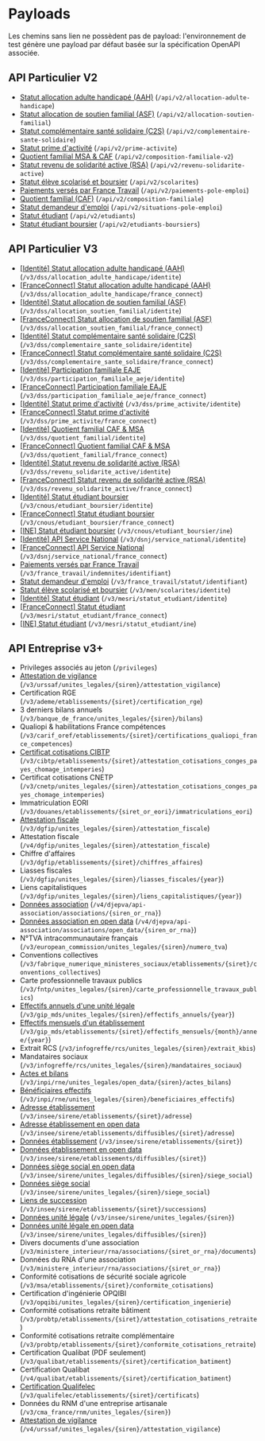 # Payloads

Les chemins sans lien ne possèdent pas de payload: l'environnement de test
génère une payload par défaut basée sur la spécification OpenAPI associée.

## API Particulier V2

* [Statut allocation adulte handicapé (AAH)](api_particulier_v2_cnav_allocation_adulte_handicape) (`/api/v2/allocation-adulte-handicape`)
* [Statut allocation de soutien familial (ASF)](api_particulier_v2_cnav_allocation_soutien_familial) (`/api/v2/allocation-soutien-familial`)
* [Statut complémentaire santé solidaire (C2S)](api_particulier_v2_cnav_complementaire_sante_solidaire) (`/api/v2/complementaire-sante-solidaire`)
* [Statut prime d'activité](api_particulier_v2_cnav_prime_activite) (`/api/v2/prime-activite`)
* [Quotient familial MSA & CAF](api_particulier_v2_cnav_quotient_familial_v2) (`/api/v2/composition-familiale-v2`)
* [Statut revenu de solidarité active (RSA)](api_particulier_v2_cnav_revenu_solidarite_active) (`/api/v2/revenu-solidarite-active`)
* [Statut élève scolarisé et boursier](api_particulier_v2_men_scolarites) (`/api/v2/scolarites`)
* [Paiements versés par France Travail](api_particulier_v2_pole_emploi_indemnites) (`/api/v2/paiements-pole-emploi`)
* [Quotient familial (CAF)](api_particulier_v2_cnaf_quotient_familial) (`/api/v2/composition-familiale`)
* [Statut demandeur d'emploi](api_particulier_v2_pole_emploi_statut) (`/api/v2/situations-pole-emploi`)
* [Statut étudiant](api_particulier_v2_mesri_student_status) (`/api/v2/etudiants`)
* [Statut étudiant boursier](api_particulier_v2_cnous_student_scholarship) (`/api/v2/etudiants-boursiers`)

## API Particulier V3

* [[Identité] Statut allocation adulte handicapé (AAH)](api_particulier_v3_cnav_allocation_adulte_handicape_with_civility) (`/v3/dss/allocation_adulte_handicape/identite`)
* [[FranceConnect] Statut allocation adulte handicapé (AAH)](api_particulier_v3_cnav_allocation_adulte_handicape_with_france_connect) (`/v3/dss/allocation_adulte_handicape/france_connect`)
* [[Identité] Statut allocation de soutien familial (ASF)](api_particulier_v3_cnav_allocation_soutien_familial_with_civility) (`/v3/dss/allocation_soutien_familial/identite`)
* [[FranceConnect] Statut allocation de soutien familial (ASF)](api_particulier_v3_cnav_allocation_soutien_familial_with_france_connect) (`/v3/dss/allocation_soutien_familial/france_connect`)
* [[Identité] Statut complémentaire santé solidaire (C2S)](api_particulier_v3_cnav_complementaire_sante_solidaire_with_civility) (`/v3/dss/complementaire_sante_solidaire/identite`)
* [[FranceConnect] Statut complémentaire santé solidaire (C2S)](api_particulier_v3_cnav_complementaire_sante_solidaire_with_france_connect) (`/v3/dss/complementaire_sante_solidaire/france_connect`)
* [[Identité] Participation familiale EAJE](api_particulier_v3_cnav_participation_familiale_aeje_with_civility) (`/v3/dss/participation_familiale_aeje/identite`)
* [[FranceConnect] Participation familiale EAJE](api_particulier_v3_cnav_participation_familiale_aeje_with_france_connect) (`/v3/dss/participation_familiale_aeje/france_connect`)
* [[Identité] Statut prime d'activité](api_particulier_v3_cnav_prime_activite_with_civility) (`/v3/dss/prime_activite/identite`)
* [[FranceConnect] Statut prime d'activité](api_particulier_v3_cnav_prime_activite_with_france_connect) (`/v3/dss/prime_activite/france_connect`)
* [[Identité] Quotient familial CAF & MSA](api_particulier_v3_cnav_quotient_familial_with_civility) (`/v3/dss/quotient_familial/identite`)
* [[FranceConnect] Quotient familial CAF & MSA](api_particulier_v3_cnav_quotient_familial_with_france_connect) (`/v3/dss/quotient_familial/france_connect`)
* [[Identité] Statut revenu de solidarité active (RSA)](api_particulier_v3_cnav_revenu_solidarite_active_with_civility) (`/v3/dss/revenu_solidarite_active/identite`)
* [[FranceConnect] Statut revenu de solidarité active (RSA)](api_particulier_v3_cnav_revenu_solidarite_active_with_france_connect) (`/v3/dss/revenu_solidarite_active/france_connect`)
* [[Identité] Statut étudiant boursier](api_particulier_v3_cnous_etudiant_boursier_with_civility) (`/v3/cnous/etudiant_boursier/identite`)
* [[FranceConnect] Statut étudiant boursier](api_particulier_v3_cnous_etudiant_boursier_with_france_connect) (`/v3/cnous/etudiant_boursier/france_connect`)
* [[INE] Statut étudiant boursier](api_particulier_v3_cnous_etudiant_boursier_with_ine) (`/v3/cnous/etudiant_boursier/ine`)
* [[Identité] API Service National](api_particulier_v3_dsnj_service_national_with_civility) (`/v3/dsnj/service_national/identite`)
* [[FranceConnect] API Service National](api_particulier_v3_dsnj_service_national_with_france_connect) (`/v3/dsnj/service_national/france_connect`)
* [Paiements versés par France Travail](api_particulier_v3_france_travail_indemnites_with_identifiant) (`/v3/france_travail/indemnites/identifiant`)
* [Statut demandeur d'emploi](api_particulier_v3_france_travail_statut_with_identifiant) (`/v3/france_travail/statut/identifiant`)
* [Statut élève scolarisé et boursier](api_particulier_v3_men_scolarites_with_civility) (`/v3/men/scolarites/identite`)
* [[Identité] Statut étudiant](api_particulier_v3_mesri_statut_etudiant_with_civility) (`/v3/mesri/statut_etudiant/identite`)
* [[FranceConnect] Statut étudiant](api_particulier_v3_mesri_statut_etudiant_with_france_connect) (`/v3/mesri/statut_etudiant/france_connect`)
* [[INE] Statut étudiant](api_particulier_v3_mesri_statut_etudiant_with_ine) (`/v3/mesri/statut_etudiant/ine`)

## API Entreprise v3+

* Privileges associés au jeton (`/privileges`)
* [Attestation de vigilance](api_entreprise_v3_acoss_attestations_sociales) (`/v3/urssaf/unites_legales/{siren}/attestation_vigilance`)
* Certification RGE (`/v3/ademe/etablissements/{siret}/certification_rge`)
* 3 derniers bilans annuels (`/v3/banque_de_france/unites_legales/{siren}/bilans`)
* Qualiopi & habilitations France compétences (`/v3/carif_oref/etablissements/{siret}/certifications_qualiopi_france_competences`)
* [Certificat cotisations CIBTP](api_entreprise_v3_cibtp_attestation_cotisations_conges_payes_chomage_intemperies) (`/v3/cibtp/etablissements/{siret}/attestation_cotisations_conges_payes_chomage_intemperies`)
* Certificat cotisations CNETP (`/v3/cnetp/unites_legales/{siren}/attestation_cotisations_conges_payes_chomage_intemperies`)
* Immatriculation EORI (`/v3/douanes/etablissements/{siret_or_eori}/immatriculations_eori`)
* [Attestation fiscale](api_entreprise_v3_dgfip_attestations_fiscales) (`/v3/dgfip/unites_legales/{siren}/attestation_fiscale`)
* Attestation fiscale (`/v4/dgfip/unites_legales/{siren}/attestation_fiscale`)
* Chiffre d'affaires (`/v3/dgfip/etablissements/{siret}/chiffres_affaires`)
* Liasses fiscales (`/v3/dgfip/unites_legales/{siren}/liasses_fiscales/{year}`)
* Liens capitalistiques (`/v3/dgfip/unites_legales/{siren}/liens_capitalistiques/{year}`)
* [Données association](api_entreprise_v4_mi_unites_legales) (`/v4/djepva/api-association/associations/{siren_or_rna}`)
* [Données association en open data](api_entreprise_v4_mi_unites_legales_open_data) (`/v4/djepva/api-association/associations/open_data/{siren_or_rna}`)
* N°TVA intracommunautaire français (`/v3/european_commission/unites_legales/{siren}/numero_tva`)
* Conventions collectives (`/v3/fabrique_numerique_ministeres_sociaux/etablissements/{siret}/conventions_collectives`)
* Carte professionnelle travaux publics (`/v3/fntp/unites_legales/{siren}/carte_professionnelle_travaux_publics`)
* [Effectifs annuels d'une unité légale](api_entreprise_v3_gip_mds_effectifs_annuels_entreprise) (`/v3/gip_mds/unites_legales/{siren}/effectifs_annuels/{year}`)
* [Effectifs mensuels d'un établissement](api_entreprise_v3_gip_mds_effectifs_mensuels_etablissement) (`/v3/gip_mds/etablissements/{siret}/effectifs_mensuels/{month}/annee/{year}`)
* Extrait RCS (`/v3/infogreffe/rcs/unites_legales/{siren}/extrait_kbis`)
* Mandataires sociaux (`/v3/infogreffe/rcs/unites_legales/{siren}/mandataires_sociaux`)
* [Actes et bilans](api_entreprise_v3_inpi_rne_actes_bilans) (`/v3/inpi/rne/unites_legales/open_data/{siren}/actes_bilans`)
* [Bénéficiaires effectifs](api_entreprise_v3_inpi_rne_beneficiaires_effectifs) (`/v3/inpi/rne/unites_legales/{siren}/beneficiaires_effectifs`)
* [Adresse établissement](api_entreprise_v3_insee_adresses_etablissements) (`/v3/insee/sirene/etablissements/{siret}/adresse`)
* [Adresse établissement en open data](api_entreprise_v3_insee_adresses_etablissements_diffusables) (`/v3/insee/sirene/etablissements/diffusibles/{siret}/adresse`)
* [Données établissement](api_entreprise_v3_insee_etablissements) (`/v3/insee/sirene/etablissements/{siret}`)
* [Données établissement en open data](api_entreprise_v3_insee_etablissements_diffusables) (`/v3/insee/sirene/etablissements/diffusibles/{siret}`)
* [Données siège social en open data](api_entreprise_v3_insee_sieges_diffusables_unites_legales) (`/v3/insee/sirene/unites_legales/diffusibles/{siren}/siege_social`)
* [Données siège social](api_entreprise_v3_insee_sieges_unites_legales) (`/v3/insee/sirene/unites_legales/{siren}/siege_social`)
* [Liens de succession](api_entreprise_v3_insee_successions) (`/v3/insee/sirene/etablissements/{siret}/successions`)
* [Données unité légale](api_entreprise_v3_insee_unites_legales) (`/v3/insee/sirene/unites_legales/{siren}`)
* [Données unité légale en open data](api_entreprise_v3_insee_unites_legales_diffusables) (`/v3/insee/sirene/unites_legales/diffusibles/{siren}`)
* Divers documents d'une association (`/v3/ministere_interieur/rna/associations/{siret_or_rna}/documents`)
* Données du RNA d'une association (`/v3/ministere_interieur/rna/associations/{siret_or_rna}`)
* Conformité cotisations de sécurité sociale agricole (`/v3/msa/etablissements/{siret}/conformite_cotisations`)
* Certification d'ingénierie OPQIBI (`/v3/opqibi/unites_legales/{siren}/certification_ingenierie`)
* Conformité cotisations retraite bâtiment (`/v3/probtp/etablissements/{siret}/attestation_cotisations_retraite`)
* Conformité cotisations retraite complémentaire (`/v3/probtp/etablissements/{siret}/conformite_cotisations_retraite`)
* Certification Qualibat (PDF seulement) (`/v3/qualibat/etablissements/{siret}/certification_batiment`)
* Certification Qualibat (`/v4/qualibat/etablissements/{siret}/certification_batiment`)
* [Certification Qualifelec](api_entreprise_v3_qualifelec_certificats) (`/v3/qualifelec/etablissements/{siret}/certificats`)
* Données du RNM d'une entreprise artisanale (`/v3/cma_france/rnm/unites_legales/{siren}`)
* [Attestation de vigilance](api_entreprise_v4_acoss_attestations_sociales) (`/v4/urssaf/unites_legales/{siren}/attestation_vigilance`)
